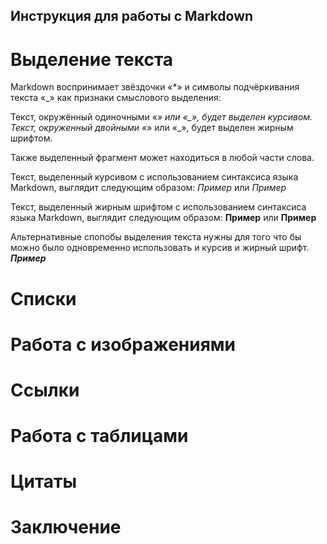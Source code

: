 ## Инструкция для работы с Markdown

# Выделение текста 

Markdown воспринимает звёздочки «*» и символы подчёркивания текста «_» как признаки смыслового выделения:

Текст, окружённый одиночными «*» или «_», будет выделен курсивом.
Текст, окруженный двойными «*» или «_», будет выделен жирным шрифтом.

 Также выделенный фрагмент может находиться в любой части слова. 
 
 Текст, выделенный курсивом с использованием синтаксиса языка Markdown, выглядит следующим образом: *Пример* или _Пример_

 Текст, выделенный жирным шрифтом с использованием синтаксиса языка Markdown, выглядит следующим образом: **Пример** или __Пример__

 Альтернативные спопобы выделения текста нужны для того что бы можно было одновременно использовать и курсив и жирный шрифт. _**Пример**_

# Списки 

# Работа с изображениями 

# Ссылки

# Работа с таблицами 

# Цитаты

# Заключение